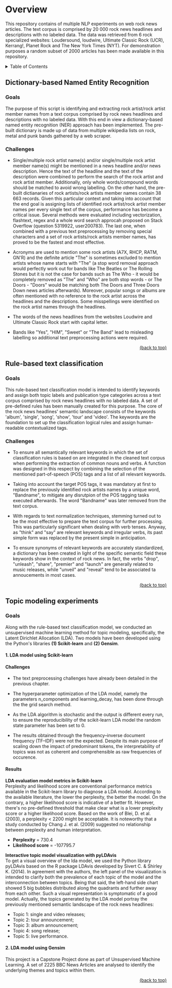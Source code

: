 # Overview
This repository contains of multiple NLP experiments on web rock news articles. The text corpus is comprised by 20 000 rock news headlines and descriptions with no labeled data. The data was retrieved from 6 rock specialized websites: Loudersound, loudwire, Ultimate Classic Rock (UCR), Kerrang!, Planet Rock and The New York Times (NYT). For demonstration purposes a random subset of 2000 articles has been made available in this repository.

<details>
<summary> Table of Contents </summary>

1. [Dictionary-based Named Entity Recognition](#dictionary-based-named-entity-recognition)
2. [Rule-based text classification](#rule-based-text-classification)
3. [Topic modeling experiments](#topic-modeling-experiments)
    + [LDA model using Scikit-learn](#1-lda-model-using-scikit-learn)
    + [LDA model using Gensim](#2-lda-model-using-gensim)

</details>

## Dictionary-based Named Entity Recognition
### Goals
The purpose of this script is identifying and extracting rock artist/rock artist member names from a text corpus comprised by rock news headlines and descriptions with no labeled data. With this end in view a dictionary-based named entity recognition (NER) approach has been implemented. The pre-built dictionary is made up of data from multiple wikipedia lists on rock, metal and punk bands gathered by a web scraper.

### Challenges
+ Single/multiple rock artist name(s) and/or single/multiple rock artist member name(s) might be mentioned in a news headline and/or news description. Hence the text of the headline and the text of the description were combined to perform the search of the rock artist and rock artist member. Additionally, only whole words/compound words should be matched to avoid wrong labelling. On the other hand, the pre-built dictianaries of rock artists/rock artists member names contain 38 663 records. Given this particular context and taking into account that the end goal is assigning lists of identified rock artist/rock artist member names per every single text of the corpus, performance has become a critical issue. Several methods were evaluated including vectorization, flashtext, regex and a whole word search approcah proposed on Stack Overflow (question 5319922, user200783). The last one, when combined with a previous text preprocessing by removing special characters and a set of rock artists/rock artists member names, has proved to be the fastest and most effective.

+ Acronyms are used to mention some rock artists (A7X, RHCP, RATM, GN'R) and the definite article "The" is sometimes excluded to mention artists whose name starts with "The" (a stop word removal approach would perfectly work out for  bands like The Beatles or The Rolling Stones but it is not the case for bands such as The Who - it would be completely removed as "The" and "Who" are both  stop words - or The Doors - "Doors" would be matching both The Doors and Three Doors Down news articles afterwards). Moreover, popular songs or albums are often mentioned with no reference to the rock artist across the headlines and the descriptions. Some misspellings were identified on the rock artist names through the headlines.

+ The words of the news headlines from the websites Loudwire and Ultimate Classic Rock start with capital letter.

+ Bands like "Yes", "HIM", "Sweet" or "The Band" lead to misleading labelling so additional text preprocessing actions were required.

<div align = "right">    
  <a href="#overview">(back to top)</a>
</div>

## Rule-based text classification
### Goals
This rule-based text classification model is intended to identify keywords and assign both topic labels and publication type categories across a text corpus comprised by rock news headlines with no labeled data. A set of pre-defined rules has been manually created for this purpose. The core of the rock news headlines' semantic landscape consists of the keywords 'album', 'single', 'song', 'show', 'tour' and 'video'. The keywords are the foundation to set up the classification logical rules and assign human-readable contextualized tags.

### Challenges
+ To ensure all semantically relevant keywords in which the set of classification rules is based on are integrated in the cleaned text corpus when performing the extraction of common nouns and verbs. A function was designed in this respect by combining the selection of the mentioned part-of-speech (POS) tags and a list of all relevant keywords. 

+ Taking into account the target POS tags, it was mandatory at first to replace  the previously identified rock artists names by a unique word, "Bandname", to mitigate any disrutpion of the POS tagging tasks executed afterwards. The word "Bandname" was later removed from the text corpus. 

+ With regards to text normalization techniques, stemming turned out to be the most effective to prepare the text corpus for further processing. This was particularly significant when dealing with verb tenses. Anyway, as "think" and "say" are relevant keywords and irregular verbs, its past simple form was replaced by the present simple in anticipation. 

+ To ensure synonyms of relevant keywords are accurately standardized, a dictionary has been created in light of the specific semantic field these keywords show in the context of rock news. In fact, the verbs "drop", "unleash", "share", "premier" and "launch" are generally related to music releases, while "unveil" and "reveal" tend to be associated ta annoucements in most cases.

<div align = "right">    
  <a href="#overview">(back to top)</a>
</div>

## Topic modeling experiments
### Goals
Along with the rule-based text classification model, we conducted an unsupervised machine learning method for topic modeling, specifically, the Latent Dirichlet Allocation (LDA). Two models have been developed using the Python's libraries **(1) Scikit-learn** and **(2) Gensim**.

#### 1. LDA model using Scikit-learn 

#### Challenges
+ The text preprocessing challenges have already been detailed in the previous chapter.

+ The hyperparameter optimization of the LDA model, namely the parameters n_components and learning_decay, has been done through the the grid search method.

+ As the LDA algorithm is stochastic and the output is different every run, to ensure the reproducibility of the scikit-learn LDA model the random state parameter has been set to 0. 

+ The results obtained through the frequency–inverse document frequency (TF–IDF) were not the expected. Despite its main purpose of scaling down the impact of predominant tokens, the interpretability of topics was not as coherent and comprehensible as raw frequencies of occurence.

#### Results
**LDA evaluation model metrics in Scikit-learn** <br>
Perplexity and likelihood score are conventional performance metrics available in the Scikit-learn library to diagnose a LDA model. According to the available literature, the lower the perplexity, the better the model. On the contrary, a higher likelihood score is indicative of a better fit. However, there's no pre-defined threshold that make clear what is a lower preplexity score or a higher likelihood score. Based on the work of Blei, D. et al. (2003), a perplexity < 2200 might be acceptable. It is noteworthy that a study conducted by Chang J. et al. (2009) suggested no relationship between preplexity and human interpretation.

+ **Perplexity** = 730.4
+ **Likelihood score** = -107795.7

**Interactive topic model visualization with pyLDAvis** <br>
To get a visual overview of the lda model, we used the Python library pyLDAvis based on the R package LDAvis developed by Sivert C. & Shirley K. (2014). In agreement with the authors, the left panel of the visualization is intended to clarify both the prevalence of each topic of the model and the interconnection between topics. Being that said, the left-hand side chart showed 5 big bubbles distributed along the quadrants and further away from each oither. Such a visual representation is symptomatic of a good model. Actually, the topics generated by the LDA model portray the previously mentioned semantic landscape of the rock news headlines: 
+ Topic 1: single and video releases; 
+ Topic 2: tour announcement;
+ Topic 3: album announcement;
+ Topic 4: song release;
+ Topic 5: live performance.

#### 2. LDA model using Gensim 
This project is a Capstone Project done as part of Unsupervised Machine Learning. A set of 2225 BBC News Articles are analysed to identify the underlying themes and topics within them.

<div align = "right">    
  <a href="#overview">(back to top)</a>
</div>
